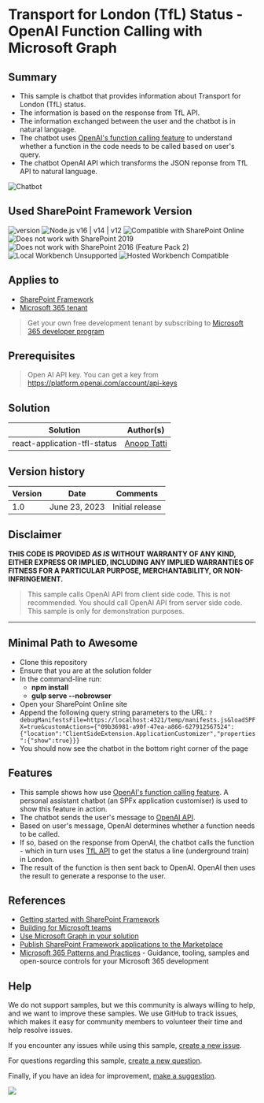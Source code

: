 # Transport for London (TfL) Status - OpenAI Function Calling with Microsoft Graph

## Summary

- This sample is chatbot that provides information about Transport for London (TfL) status. 
- The information is based on the response from TfL API. 
- The information exchanged between the user and the chatbot is in natural language. 
- The chatbot uses [OpenAI's function calling feature](https://openai.com/blog/function-calling-and-other-api-updates) to understand whether a function in the code needs to be called based on user's query. 
- The chatbot OpenAI API which transforms the JSON reponse from TfL API to natural language.

![Chatbot](./assets/demo.gif)

## Used SharePoint Framework Version

![version](https://img.shields.io/badge/version-1.17.3-green.svg)
![Node.js v16 | v14 | v12](https://img.shields.io/badge/Node.js-v16%20%7C%20v14%20%7C%20v12-green.svg)
![Compatible with SharePoint Online](https://img.shields.io/badge/SharePoint%20Online-Compatible-green.svg)
![Does not work with SharePoint 2019](https://img.shields.io/badge/SharePoint%20Server%202019-Incompatible-red.svg "SharePoint Server 2019 requires SPFx 1.4.1 or lower")
![Does not work with SharePoint 2016 (Feature Pack 2)](https://img.shields.io/badge/SharePoint%20Server%202016%20(Feature%20Pack%202)-Incompatible-red.svg "SharePoint Server 2016 Feature Pack 2 requires SPFx 1.1")
![Local Workbench Unsupported](https://img.shields.io/badge/Local%20Workbench-Unsupported-red.svg "Local workbench is no longer available as of SPFx 1.13 and above")
![Hosted Workbench Compatible](https://img.shields.io/badge/Hosted%20Workbench-Compatible-green.svg)

## Applies to

- [SharePoint Framework](https://aka.ms/spfx)
- [Microsoft 365 tenant](https://docs.microsoft.com/en-us/sharepoint/dev/spfx/set-up-your-developer-tenant)

> Get your own free development tenant by subscribing to [Microsoft 365 developer program](http://aka.ms/o365devprogram)

## Prerequisites

> Open AI API key. You can get a key from <https://platform.openai.com/account/api-keys>

## Solution

| Solution    | Author(s)                                               |
| ----------- | ------------------------------------------------------- |
| react-application-tfl-status | [Anoop Tatti](https://github.com/anoopt) |

## Version history

| Version | Date             | Comments        |
| ------- | ---------------- | --------------- |
| 1.0     | June 23, 2023 | Initial release |

## Disclaimer

**THIS CODE IS PROVIDED _AS IS_ WITHOUT WARRANTY OF ANY KIND, EITHER EXPRESS OR IMPLIED, INCLUDING ANY IMPLIED WARRANTIES OF FITNESS FOR A PARTICULAR PURPOSE, MERCHANTABILITY, OR NON-INFRINGEMENT.**

> This sample calls OpenAI API from client side code. This is not recommended. You should call OpenAI API from server side code. This sample is only for demonstration purposes.

---

## Minimal Path to Awesome

- Clone this repository
- Ensure that you are at the solution folder
- In the command-line run:
  - **npm install**
  - **gulp serve --nobrowser**
- Open your SharePoint Online site
- Append the following query string parameters to the URL: `?debugManifestsFile=https://localhost:4321/temp/manifests.js&loadSPFX=true&customActions={"09b36981-a90f-47ea-a866-627912567524":{"location":"ClientSideExtension.ApplicationCustomizer","properties":{"show":true}}}`
- You should now see the chatbot in the bottom right corner of the page

## Features

- This sample shows how use [OpenAI's function calling feature](https://openai.com/blog/function-calling-and-other-api-updates). A personal assistant chatbot (an SPFx application customiser) is used to show this feature in action. 
- The chatbot sends the user's message to [OpenAI API](https://platform.openai.com/docs/api-reference). 
- Based on user's message, OpenAI determines whether a function needs to be called. 
- If so, based on the response from OpenAI, the chatbot calls the function - which in turn uses [TfL API](https://api-portal.tfl.gov.uk/apis) to get the status a line (underground train) in London. 
- The result of the function is then sent back to OpenAI. OpenAI then uses the result to generate a response to the user.

## References

- [Getting started with SharePoint Framework](https://docs.microsoft.com/en-us/sharepoint/dev/spfx/set-up-your-developer-tenant)
- [Building for Microsoft teams](https://docs.microsoft.com/en-us/sharepoint/dev/spfx/build-for-teams-overview)
- [Use Microsoft Graph in your solution](https://docs.microsoft.com/en-us/sharepoint/dev/spfx/web-parts/get-started/using-microsoft-graph-apis)
- [Publish SharePoint Framework applications to the Marketplace](https://docs.microsoft.com/en-us/sharepoint/dev/spfx/publish-to-marketplace-overview)
- [Microsoft 365 Patterns and Practices](https://aka.ms/m365pnp) - Guidance, tooling, samples and open-source controls for your Microsoft 365 development

## Help

We do not support samples, but we this community is always willing to help, and we want to improve these samples. We use GitHub to track issues, which makes it easy for  community members to volunteer their time and help resolve issues.

If you encounter any issues while using this sample, [create a new issue](https://github.com/pnp/sp-dev-fx-extensions/issues/new?assignees=&labels=Needs%3A+Triage+%3Amag%3A%2Ctype%3Abug-suspected&template=bug-report.yml&sample=react-application-tfl-status&authors=@anoopt&title=react-application-tfl-status%20-%20).

For questions regarding this sample, [create a new question](https://github.com/pnp/sp-dev-fx-extensions/issues/new?assignees=&labels=Needs%3A+Triage+%3Amag%3A%2Ctype%3Abug-suspected&template=question.yml&sample=react-application-tfl-status&authors=@anoopt&title=react-application-tfl-status%20-%20).

Finally, if you have an idea for improvement, [make a suggestion](https://github.com/pnp/sp-dev-fx-extensions/issues/new?assignees=&labels=Needs%3A+Triage+%3Amag%3A%2Ctype%3Abug-suspected&template=suggestion.yml&sample=react-application-tfl-status&authors=@anoopt&title=react-application-tfl-status%20-%20).

<img src="https://m365-visitor-stats.azurewebsites.net/sp-dev-fx-extensions/samples/react-application-tfl-status" />
